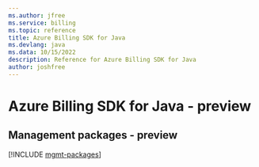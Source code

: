 ```yaml
---
ms.author: jfree
ms.service: billing
ms.topic: reference
title: Azure Billing SDK for Java
ms.devlang: java
ms.data: 10/15/2022
description: Reference for Azure Billing SDK for Java
author: joshfree
---
```

# Azure Billing SDK for Java - preview

## Management packages - preview
[!INCLUDE [mgmt-packages](billing-mgmt-index.md)]